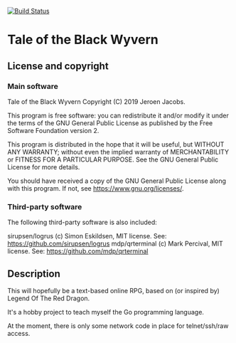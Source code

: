 [![Build Status](https://travis-ci.com/jeroenjacobs79/tobw.svg?branch=develop)](https://travis-ci.com/jeroenjacobs79/tobw)

# Tale of the Black Wyvern

## License and copyright

### Main software

Tale of the Black Wyvern
Copyright (C) 2019 Jeroen Jacobs.

This program is free software: you can redistribute it and/or modify
it under the terms of the GNU General Public License as published by
the Free Software Foundation version 2.

This program is distributed in the hope that it will be useful,
but WITHOUT ANY WARRANTY; without even the implied warranty of
MERCHANTABILITY or FITNESS FOR A PARTICULAR PURPOSE.  See the
GNU General Public License for more details.

You should have received a copy of the GNU General Public License
along with this program.  If not, see <https://www.gnu.org/licenses/>.

### Third-party software

The following third-party software is also included:

sirupsen/logrus (c) Simon Eskildsen, MIT license. See: https://github.com/sirupsen/logrus
mdp/qrterminal (c) Mark Percival, MIT license. See: https://github.com/mdp/qrterminal


## Description

This will hopefully be a text-based online RPG, based on (or inspired by) Legend Of The Red Dragon.

It's a hobby project to teach myself the Go programming language.

At the moment, there is only some network code in place for telnet/ssh/raw access.
